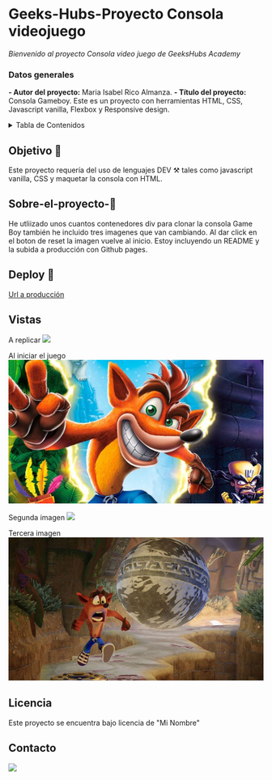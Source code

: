 # Geeks-Hubs-Proyecto Consola videojuego

<em> Bienvenido al proyecto Consola video juego de GeeksHubs Academy</em>

### Datos generales

**- Autor del proyecto:** Maria Isabel Rico Almanza.
**- Título del proyecto:** Consola Gameboy. Este es un proyecto con herramientas HTML, CSS, Javascript vanilla, Flexbox y Responsive design.

<details>
  <summary>Tabla de Contenidos </summary>
  <ol>
  <li><a href="#objetivo-🎯">Objetivo</a></li>
  <li><a href="#sobre-el-proyecto-🔎">Sobre el proyecto</a></li>
  <li><a href="#deploy-🚀">Deploy</a></li>
  <li><a href="#vistas">Vistas</a></li>
 <li><a href="#licencia">Licencia</a></li>
 <li><a href="#contacto">Contacto</a></li>
  </ol>
</details>

## Objetivo 🎯

Este proyecto requería del uso de lenguajes DEV ⚒️ tales como javascript vanilla, CSS y maquetar la consola con HTML.

## Sobre-el-proyecto-🔎

He utliizado unos cuantos contenedores div para clonar la consola Game Boy también he incluido tres imagenes que van cambiando. Al dar click en el boton de reset la imagen vuelve al inicio. Estoy incluyendo un README y la subida a producción con Github pages.

## Deploy 🚀

<a href="https://maricode-40.github.io/Proyecto-Consola/  ">Url a producción</a>

## Vistas

A replicar
<img src="img/gameboynintendo.png">

Al iniciar el juego
<img src="img/crash1.jpeg">

Segunda imagen
<img src="img/crash2.png">

Tercera imagen
<img src="img/crashbandicut3.jpeg">

## Licencia

Este proyecto se encuentra bajo licencia de "Mi Nombre"

## Contacto

<a href="https://www.linkedin.com/in/marissarico" target="_blank"> <img src="https://img.shields.io/badge/-LinkedIn-%230077B5?style=for-the-badge&logo=linkedin&logoColor=white" target="_blank"></a>
